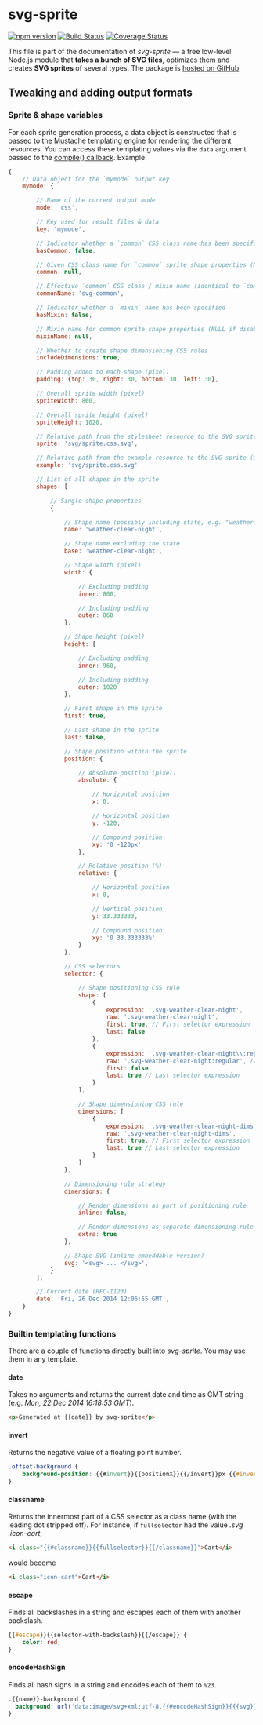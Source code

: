 # svg-sprite

[![npm version][npm-image]][npm-url] [![Build Status][ci-image]][ci-url] [![Coverage Status][coveralls-image]][coveralls-url]

This file is part of the documentation of *svg-sprite* — a free low-level Node.js module that **takes a bunch of SVG files**, optimizes them and creates **SVG sprites** of several types. The package is [hosted on GitHub](https://github.com/svg-sprite/svg-sprite).


## Tweaking and adding output formats

### Sprite & shape variables

For each sprite generation process, a data object is constructed that is passed to the [Mustache](https://mustache.github.io/) templating engine for rendering the different resources. You can access these templating values via the `data` argument passed to the [compile() callback](api.md#svgspritercompile-config--callback-). Example:

```js
{
    // Data object for the `mymode` output key
    mymode: {

        // Name of the current output mode
        mode: 'css',

        // Key used for result files & data
        key: 'mymode',

        // Indicator whether a `common` CSS class name has been specified
        hasCommon: false,

        // Given CSS class name for `common` sprite shape properties (NULL if disabled)
        common: null,

        // Effective `common` CSS class / mixin name (identical to `common`, defaulting to 'svg-common' if disabled)
        commonName: 'svg-common',

        // Indicator whether a `mixin` name has been specified
        hasMixin: false,

        // Mixin name for common sprite shape properties (NULL if disabled)
        mixinName: null,

        // Whether to create shape dimensioning CSS rules
        includeDimensions: true,

        // Padding added to each shape (pixel)
        padding: {top: 30, right: 30, bottom: 30, left: 30},

        // Overall sprite width (pixel)
        spriteWidth: 860,

        // Overall sprite height (pixel)
        spriteHeight: 1020,

        // Relative path from the stylesheet resource to the SVG sprite
        sprite: 'svg/sprite.css.svg',

        // Relative path from the example resource to the SVG sprite (if configured)
        example: 'svg/sprite.css.svg'

        // List of all shapes in the sprite
        shapes: [

            // Single shape properties
            {

                // Shape name (possibly including state, e.g. "weather-clear-night~hover")
                name: 'weather-clear-night',

                // Shape name excluding the state
                base: 'weather-clear-night',

                // Shape width (pixel)
                width: {

                    // Excluding padding
                    inner: 800,

                    // Including padding
                    outer: 860
                },

                // Shape height (pixel)
                height: {

                    // Excluding padding
                    inner: 960,

                    // Including padding
                    outer: 1020
                },

                // First shape in the sprite
                first: true,

                // Last shape in the sprite
                last: false,

                // Shape position within the sprite
                position: {

                    // Absolute position (pixel)
                    absolute: {

                        // Horizontal position
                        x: 0,

                        // Horizontal position
                        y: -120,

                        // Compound position
                        xy: '0 -120px'
                    },

                    // Relative position (%)
                    relative: {

                        // Horizontal position
                        x: 0,

                        // Vertical position
                        y: 33.333333,

                        // Compound position
                        xy: '0 33.333333%'
                    }
                },

                // CSS selectors
                selector: {

                    // Shape positioning CSS rule
                    shape: [
                        {
                            expression: '.svg-weather-clear-night',
                            raw: '.svg-weather-clear-night',
                            first: true, // First selector expression
                            last: false
                        },
                        {
                            expression: '.svg-weather-clear-night\\:regular',
                            raw: '.svg-weather-clear-night:regular', // Unescaped version
                            first: false,
                            last: true // Last selector expression
                        }
                    ],

                    // Shape dimensioning CSS rule
                    dimensions: [
                        {
                            expression: '.svg-weather-clear-night-dims',
                            raw: '.svg-weather-clear-night-dims',
                            first: true, // First selector expression
                            last: true // Last selector expression
                        }
                    ]
                },

                // Dimensioning rule strategy
                dimensions: {

                    // Render dimensions as part of positioning rule
                    inline: false,

                    // Render dimensions as separate dimensioning rule
                    extra: true
                },

                // Shape SVG (inline embeddable version)
                svg: '<svg> ... </svg>',
            }
        ],

        // Current date (RFC-1123)
        date: 'Fri, 26 Dec 2014 12:06:55 GMT',
    }
}
```


### Builtin templating functions

There are a couple of functions directly built into *svg-sprite*. You may use them in any template.

#### date

Takes no arguments and returns the current date and time as GMT string (e.g. *Mon, 22 Dec 2014 16:18:53 GMT*).

```html
<p>Generated at {{date}} by svg-sprite</p>
```

#### invert

Returns the negative value of a floating point number.

```css
.offset-background {
    background-position: {{#invert}}{{positionX}}{{/invert}}px {{#invert}}{{positionY}}{{/invert}}px;
}
```

#### classname

Returns the innermost part of a CSS selector as a class name (with the leading dot stripped off). For instance, if `fullselector` had the value *.svg .icon-cart*,

```html
<i class="{{#classname}}{{fullselector}}{{/classname}}">Cart</i>
```

would become

```html
<i class="icon-cart">Cart</i>
```

#### escape

Finds all backslashes in a string and escapes each of them with another backslash.

```css
{{#escape}}{{selector-with-backslash}}{{/escape}} {
    color: red;
}
```

#### encodeHashSign

Finds all hash signs in a string and encodes each of them to `%23`.

```css
.{{name}}-background {
  background: url('data:image/svg+xml;utf-8,{{#encodeHashSign}}{{{svg}}}{{/encodeHashSign}}') no-repeat;
}
```


[npm-url]: https://npmjs.org/package/svg-sprite
[npm-image]: https://img.shields.io/npm/v/svg-sprite

[ci-url]: https://github.com/svg-sprite/svg-sprite/actions?query=workflow%3ATests+branch%3Amain
[ci-image]: https://img.shields.io/github/workflow/status/svg-sprite/svg-sprite/Tests/main

[coveralls-url]: https://coveralls.io/github/svg-sprite/svg-sprite?branch=main
[coveralls-image]: https://img.shields.io/coveralls/github/svg-sprite/svg-sprite/main
